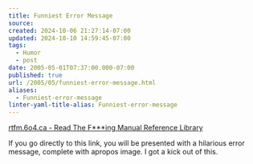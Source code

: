 ```yaml
---
title: Funniest Error Message
source: 
created: 2024-10-06 21:27:14-07:00
updated: 2024-10-10 14:59:45-07:00
tags:
  - Humor
  - post
date: 2005-05-01T07:37:00.000-07:00
published: true
url: /2005/05/funniest-error-message.html
aliases:
  - Funniest-error-message
linter-yaml-title-alias: Funniest-error-message
---
```



[rtfm.6o4.ca - Read The F\*\*\*ing Manual Reference Library](https://rtfm.6o4.ca/cgi-bin/rtfm.cgi "rtfm.6o4.ca - Read The F***ing Manual Reference Library")  
  
If you go directly to this link, you will be presented with a hilarious error message, complete with apropos image. I got a kick out of this.